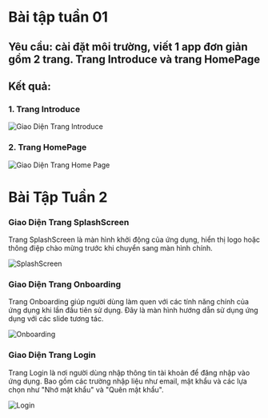 # Bài tập tuần 01
## Yêu cầu: cài đặt môi trường, viết 1 app đơn giản gồm 2 trang. Trang Introduce và trang HomePage
## Kết quả:
### 1. Trang Introduce
![Giao Diện Trang Introduce](https://github.com/user-attachments/assets/adc96e2f-a398-4f4e-9594-090df4d45ca8)
### 2. Trang HomePage
![Giao Diện Trang Home Page](https://github.com/user-attachments/assets/6765eef4-88b9-4d4c-b6b0-a15425861c8d)
# Bài Tập Tuần 2

### Giao Diện Trang SplashScreen
Trang SplashScreen là màn hình khởi động của ứng dụng, hiển thị logo hoặc thông điệp chào mừng trước khi chuyển sang màn hình chính.

![SplashScreen](https://github.com/user-attachments/assets/d4910da5-3e4b-4a24-8014-bd3690a0708f)

### Giao Diện Trang Onboarding
Trang Onboarding giúp người dùng làm quen với các tính năng chính của ứng dụng khi lần đầu tiên sử dụng. Đây là màn hình hướng dẫn sử dụng ứng dụng với các slide tương tác.

![Onboarding](https://github.com/user-attachments/assets/7f6d2f12-69eb-437b-8223-4f559f930b19)

### Giao Diện Trang Login
Trang Login là nơi người dùng nhập thông tin tài khoản để đăng nhập vào ứng dụng. Bao gồm các trường nhập liệu như email, mật khẩu và các lựa chọn như "Nhớ mật khẩu" và "Quên mật khẩu".

![Login](https://github.com/user-attachments/assets/4733888e-9eb2-432e-8b97-f1150706fd08)